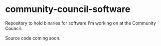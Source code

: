 # community-council-software

Repository to hold binaries for software I'm working on at the Community Council.

Source code coming soon.
